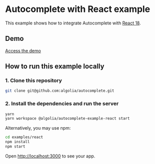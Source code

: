 # Autocomplete with React example

This example shows how to integrate Autocomplete with [React 18](https://reactjs.org/blog/2022/03/29/react-v18.html).

## Demo

[Access the demo](https://codesandbox.io/s/github/algolia/autocomplete/tree/next/examples/react)

## How to run this example locally

### 1. Clone this repository

```sh
git clone git@github.com:algolia/autocomplete.git
```

### 2. Install the dependencies and run the server

```sh
yarn
yarn workspace @algolia/autocomplete-example-react start
```

Alternatively, you may use npm:

```sh
cd examples/react
npm install
npm start
```

Open <http://localhost:3000> to see your app.
